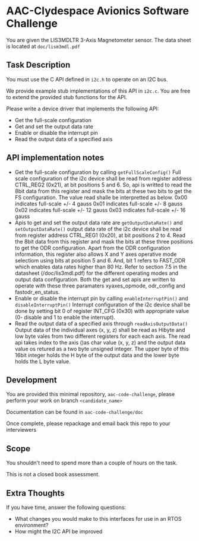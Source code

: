 # AAC-Clydespace Avionics Software Challenge
You are given the LIS3MDLTR 3-Axis Magnetometer sensor. The data sheet is
located at `doc/lism3mdl.pdf`

## Task Description
You must use the C API defined in `i2c.h` to operate on an I2C bus.

We provide example stub implementations of this API in `i2c.c`. You are free to
extend the provided stub functions for the API.

Please write a device driver that implements the following API:
- Get the full-scale configuration
- Get and set the output data rate
- Enable or disable the interrupt pin
- Read the output data of a specified axis

## API implementation notes
- Get the full-scale configuration by calling `getFullScaleConfig()`
  Full scale configuration of the i2c device shall be read from register address CTRL_REG2 (0x21), at bit positions 5 and 6. So, api is writted to read the 8bit data from this register and mask the bits at these two bits to get the FS configuration. The value read shalle be interpretted as below. 
    0x00 indicates full-scale +/- 4 gauss
    0x01 indicates full-scale +/- 8 gauss
    0x02 indicates full-scale +/- 12 gauss
    0x03 indicates full-scale +/- 16 gauss
- Apis to get and set the output data rate are `getOutputDataRate()` and `setOutputDataRate()`
    output data rate of the i2c device shall be read from register address CTRL_REG1 (0x20), at bit positions 2 to 4. Read the 8bit data from this register and mask the bits at these three positions to get the ODR configuration. Apart from the ODR configuration information, this register also allows X and Y axes operative mode selectiom using bits at position 5 and 6. And, bit 1 refers to FAST_ODR which enables data rates higher than 80 Hz. Refer to section 7.5 in the datasheet (/doc/lis3mdl.pdf) for the different operating modes and output data configuration. Both the get and set apis are written to operate with these three paramaters xyaxes_opmode, odr_config and fastodr_en_status.
- Enable or disable the interrupt pin by calling `enableInterruptPin()` and `disableInterruptPin()`
  Interrupt configuration of the i2c device shall be done by setting bit 0 of register INT_CFG (0x30) with appropriate value (0- disable and 1 to enable the interrupt).
- Read the output data of a specified axis through `readAxisOutputData()`
  Output data of the individual axes (x, y, z) shall be read as Hibyte and low byte vales from two different registers for each each axis. The read api takes index to the axis ()as char value (x, y, z) and the output data value os retured as a two byte unsigned integer. The upper byte of this 16bit integer holds the H byte of the output data and the lower byte holds the L byte value.  
   
## Development
You are provided this minimal repository, `aac-code-challenge`, please perform
your work on branch `<candidate_name>`

Documentation can be found in `aac-code-challenge/doc`

Once complete, please repackage and email back this repo to your interviewers

## Scope
You shouldn't need to spend more than a couple of hours on the task.

This is not a closed book assessment.

## Extra Thoughts
If you have time, answer the following questions:
- What changes you would make to this interfaces for use in an RTOS
environment?
- How might the I2C API be improved
